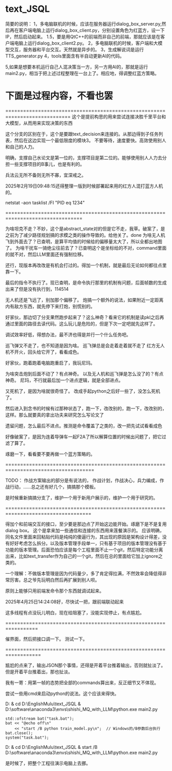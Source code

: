 # text_JSQL

简要的说明：
1，多电脑联机的时候，应该在服务器运行dialog_box_server.py,然后再在客户端电脑上运行dialog_box_client.py，分别设置角色为红蓝方，设一下IP，然后启动起来。
1.5，要是用QtC++的前端而非自己的前端，那就应该是在客户端电脑上运行dialog_box_client2.py。
2，多电脑联机的时候，客户端和大模型交互，服务器和平台交互。天然就是异步的。
3，生成解说词是运行TTS_generator.py
4，tools里面含有半自动更新AI的代码。

5,如果是想要本机运行自己人混决策当一方，另一方用AI的，那就是运行main2.py，相当于把上述过程整理在一台上了。相应地，得调整红蓝方策略。

# 下面是过程内容，不看也罢
============================================================================
这个是提前构思的用来尝试连接决胜千里平台和大模型，从而用来实现决策的东西

这个分支的区别在于，这个是要跟text_decision来连接的。从那边得到子任务列表，然后在这边实现一个最低限度的模块3。
不要等待，速度要快。高效使用别人和自己的人力。

明确，支撑自己水论文是第一位的，支撑项目是第二位的。能够使用别人人力去分担一些支撑项目的B事儿，也是有利的。

兵法云无所不备则无所不寡，宜深戒之。

2025年2月19日09:48:15还得整理一版到时候部署起来用的红方人混打蓝方人机的。

netstat -aon
tasklist /FI "PID eq 1234"

================================================================================

为啥坦克不走？不妙，这个是abstract_state对的但是它不走，我草。破案了，是之前为了减少路径规划搞的求模之类的操作导致的。给他关了。done
为啥无人机飞到外面去了？已查明，是算平均值的时候给的偏移量太大了，所以全都出地图了。
为啥干扰车一骑绝尘往前去了？已查明这个是坐标给的不对，command里面的就不对，然后LLM里面还有强制位移。


还行，现版本再改改是有机会打过的。得加一个机制，就是最后无论如何都往点里靠一下。

最后的指令不执行了。现已查明，是命令执行那里的机制有问题，后面帧数的生成出来了但是没有执行到，114514

无人机还是飞远了，别加那个偏移了。
炮搞一个额外的说法，如果附近一定距离内有敌方东西，就先停下来打炮，别慌别的。

好家伙，那边切了分支果然跑步起来了？这么神奇？看来它的机制是读pkl之后再通过里面的路径去读代码。这么玩儿是危险的，但是下次一定吧就先这样了。

调试效率好低，得想办法，最不济也得是并行一个什么任务吧。

巡飞弹又不走了，也不知道是因为啥。
巡飞弹总是会走着走着就不走了
红方无人机不开火，回头给它开了，看看成色。

好家伙，跑着跑着电脑跑重启了，我玩尼玛。

为啥突击炮到后面不动了？有点神奇。
以及无人机和巡飞弹是怎么没了的？有点神奇。
尼玛，不行就最后加一个进点逻辑，就是全部进点。

又死机了，是因为啥就很奇怪了。
改成手起python之后好一些了，没怎么死机了。

然后进入到念书的时候有过那种状态了，跑一下，改改别的，跑一下，改改别的，这样。那么就要真的拿出功夫来研究怎么写论文了

遗留问题，怎么最后不进点。推测是命令覆盖了之类的，改一把先试试看看成色

好像破案了，是因为连着导弹车一起F2A了所以解算位置的时候出问题了，把它过滤了算了。

琢磨一下，看看要不要再做一个蓝方策略的。

====================================================================================

TODO：
作战方案输出的部分是有说法的，
作战计划，作战决心，兵力编成，作战行动，……总之还有好几个，搞搞那个模板。

是时候重新搞搞分支了，维护一个用于新用户展示的，维护一个用于研究的。

===================================================================================

得加个和前端交互的接口，至少要是那边点了开始这边能开始。琢磨下是不是复用dialog box。
这个是拿来加一些通信和连接的东西用来莲餐演示的。
应该明确，同名文件里面来回粘贴代码是纯纯的傻逼行为，其出现的原因是架构设计得差，没有好好考虑怎么拆分。以及版本管理手段单一，只有基于项目的版本管理没有基于功能的版本管理。后面恐怕应该是每个工程里面不止一个git，然后特定功能分离出来，比如text_transfer作为自己的一个git，然后在总的里面给它加上ignore之类的。

一个理解：不做版本管理是因为代码量少，多了肯定得拉满，不然效率会降低得非常厉害。总之爷先玩明白然后再扩展到别人呗。

原则上能够只用前端发命令那个东西就调试起来。

2025年4月25日14:24:08好，尽快试一把，跟前端联动起来

这多线程有点没玩儿明白，现在给阻塞了，没能实现停止，有点尴尬。


=================================================================

催界面，然后把接口调一下。
测试一下。

==================================================================

尴尬的点来了，输出JSON那个事情，还得是开着平台推着输出，否则就扯淡了。
但是开着平台推着出，那也扯淡。

我有一寄：用第一帧的态势把全部的commands算出来，反正细节又不体现。

尝试一些用cmd来启动python的说法。这个应该来得快。

D: & cd D:\EnglishMulu\text_JSQL & D:\software\anaconda3\envs\shishi_MQ_with_LLM\python.exe main2.py

    std::ofstream bat("task.bat");
    bat << "@echo off\n"
        << "start /B python train_model.py\n";  // Windows的/B参数后台执行
    bat.close();
    system("task.bat");

D: & cd D:\EnglishMulu\text_JSQL & start /B D:\software\anaconda3\envs\shishi_MQ_with_LLM\python.exe main2.py

是时候了，把整个工程往演示电脑上去挪。
